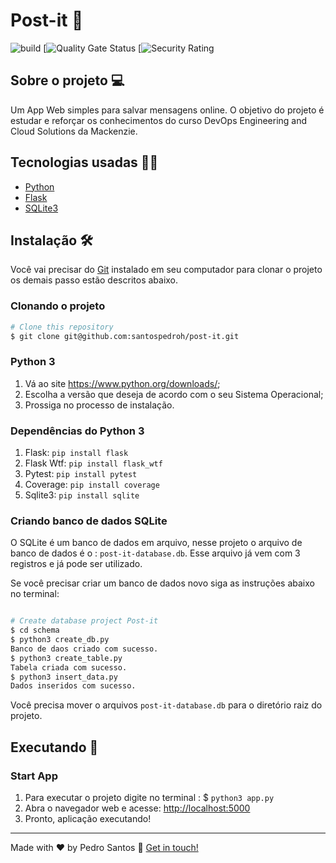 # Post-it 📌

![build](https://github.com/santospedroh/post-it/actions/workflows/main_post-it-devopslab.yml/badge.svg) [![Quality Gate Status](https://sonarcloud.io/api/project_badges/measure?project=santospedroh_post-it&metric=alert_status) [![Security Rating](https://sonarcloud.io/api/project_badges/measure?project=santospedroh_post-it&metric=security_rating)
## Sobre o projeto 💻

Um App Web simples para salvar mensagens online. O objetivo do projeto é estudar e reforçar os conhecimentos do curso DevOps Engineering and Cloud Solutions da Mackenzie.

## Tecnologias usadas 👨‍💻

- [Python](https://www.python.org/)
- [Flask](https://flask.palletsprojects.com/en/1.1.x/)
- [SQLite3](https://www.sqlite.org/index.html)

## Instalação 🛠

Você vai precisar do [Git](https://git-scm.com) instalado em seu computador para clonar o projeto os demais passo estão descritos abaixo.

### Clonando o projeto

```bash
# Clone this repository
$ git clone git@github.com:santospedroh/post-it.git

```

### Python 3

1. Vá ao site <https://www.python.org/downloads/>;
2. Escolha a versão que deseja de acordo com o seu Sistema Operacional;
3. Prossiga no processo de instalação.

### Dependências do Python 3

1. Flask: `pip install flask`
2. Flask Wtf: `pip install flask_wtf`
3. Pytest: `pip install pytest`
4. Coverage: `pip install coverage`
5. Sqlite3: `pip install sqlite`

### Criando banco de dados SQLite

O SQLite é um banco de dados em arquivo, nesse projeto o arquivo de banco de dados é o : `post-it-database.db`. Esse arquivo já vem com 3 registros e já pode ser utilizado.

Se você precisar criar um banco de dados novo siga as instruções abaixo no terminal:

```bash

# Create database project Post-it
$ cd schema
$ python3 create_db.py
Banco de daos criado com sucesso.
$ python3 create_table.py
Tabela criada com sucesso.
$ python3 insert_data.py
Dados inseridos com sucesso.

```
Você precisa mover o arquivos `post-it-database.db` para o diretório raiz do projeto.

## Executando 🚀

### Start App 

1. Para executar o projeto digite no terminal : $ `python3 app.py`	
2. Abra o navegador web e acesse: <http://localhost:5000>
3. Pronto, aplicação executando!


---

Made with ♥ by Pedro Santos :wave: [Get in touch!](https://www.linkedin.com/in/santospedroh/)
